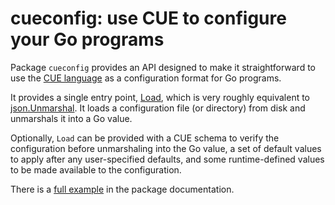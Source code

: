 # cueconfig: use CUE to configure your Go programs

Package `cueconfig` provides an API designed to make it straightforward
to use the [CUE language](https://cuelang.org) as a configuration format
for Go programs.

It provides a single entry point, [Load](https://pkg.go.dev/github.com/cue-exp/cueconfig#Load), which is very roughly equivalent to [json.Unmarshal](https://pkg.go.dev/encoding/json#Unmarshal). It loads a configuration file (or directory) from disk and unmarshals it into a Go value.

Optionally, `Load` can be provided with a CUE schema to verify the configuration before unmarshaling into the Go value, a set of default values to apply after any user-specified defaults, and some runtime-defined values to be made available to the configuration.

There is a [full example](https://pkg.go.dev/github.com/cue-exp/cueconfig#example-Load) in the package documentation.
